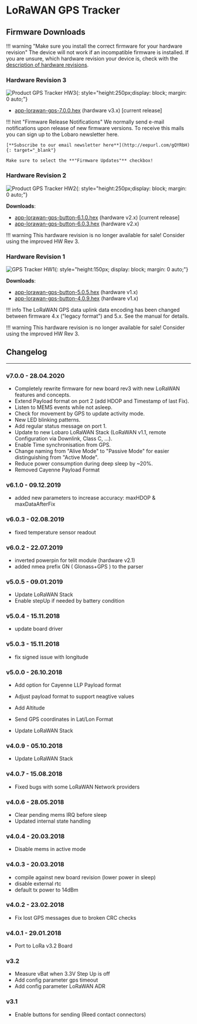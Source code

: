 # LoRaWAN GPS Tracker

## Firmware Downloads

!!! warning "Make sure you install the correct firmware for your hardware revision"
    The device will not work if an incompatible firmware is installed. 
    If you are unsure, which hardware revision your device is, check with the 
    [description of hardware revisions](revisions.md).

### Hardware Revision 3

![Product GPS Tracker HW3](files/GPS-Tracker-V3-Open2.png){: style="height:250px;display: block; margin: 0 auto;"}

* [app-lorawan-gps-7.0.0.hex](firmware/app-lorawan-gps-7.0.0.hex) (hardware v3.x) [current release]

!!! hint "Firmware Release Notifications"
    We normally send e-mail notifications upon release of new firmware versions. To receive this mails you can sign up
    to the Lobaro newsletter here.
    
    [**Subscribe to our email newsletter here**](http://eepurl.com/gQYRbH){: target="_blank"} 
    
    Make sure to select the **"Firmware Updates"** checkbox!    

### Hardware Revision 2

![Product GPS Tracker HW2](files/gpslorawan.png){: style="height:250px;display: block; margin: 0 auto;"}

**Downloads**: 

* [app-lorawan-gps-button-6.1.0.hex](6.0.0/firmware/app-lorawan-gps-button-6.1.0.hex) (hardware v2.x) [current release]
* [app-lorawan-gps-button-6.0.3.hex](6.0.0/firmware/app-lorawan-gps-button-6.0.3.hex) (hardware v2.x)

!!! warning
    This hardware revision is no longer available for sale! Consider using the improved HW Rev 3.

### Hardware Revision 1 

![GPS Tracker HW1](files/GPS_LoRaWAN_Tracker_Opencase_frei.jpg){: style="height:150px; display: block; margin: 0 auto;"}

**Downloads**:

* [app-lorawan-gps-button-5.0.5.hex](6.0.0/firmware/app-lorawan-gps-button-5.0.5.hex) (hardware v1.x)
* [app-lorawan-gps-button-4.0.9.hex](6.0.0/firmware/app-lorawan-gps-button-4.0.9.hex) (hardware v1.x)

!!! info 
    The LoRaWAN GPS data uplink data encoding has been changed between firmware 4.x ("legacy format") and 5.x. See the manual for details.
    
!!! warning
    This hardware revision is no longer available for sale! Consider using the improved HW Rev 3.

## Changelog
--------------------
### v7.0.0 - 28.04.2020
* Completely rewrite firmware for new board rev3 with new LoRaWAN features and concepts.
* Extend Payload format on port 2 (add HDOP and Timestamp of last Fix).
* Listen to MEMS events while not asleep.
* Check for movement by GPS to update activity mode.
* New LED blinking patterns.
* Add regular status message on port 1.
* Update to new Lobaro LoRaWAN Stack (LoRaWAN v1.1, remote Configuration via Downlink, Class C, ...).
* Enable Time synchronisation from GPS.
* Change naming from "Alive Mode" to "Passive Mode" for easier distinguishing from "Active Mode".
* Reduce power consumption during deep sleep by ~20%.
* Removed Cayenne Payload Format

### v6.1.0 - 09.12.2019
* added new parameters to increase accuracy: maxHDOP & maxDataAfterFix

### v6.0.3 - 02.08.2019
* fixed temperature sensor readout

### v6.0.2 - 22.07.2019
- inverted powerpin for telit module (hardware v2.1)
- added nmea prefix GN ( Glonass+GPS ) to the parser

### v5.0.5 - 09.01.2019
- Update LoRaWAN Stack
- Enable stepUp if needed by battery condition

### v5.0.4 - 15.11.2018
- update board driver

### v5.0.3 - 15.11.2018
- fix signed issue with longitude

### v5.0.0 - 26.10.2018
- Add option for Cayenne LLP Payload format
- Adjust payload format to support neagtive values
- Add Altitude
- Send GPS coordinates in Lat/Lon Format

- Update LoRaWAN Stack

### v4.0.9 - 05.10.2018
- Update LoRaWAN Stack

### v4.0.7 - 15.08.2018
- Fixed bugs with some LoRaWAN Network providers

### v4.0.6 - 28.05.2018
- Clear pending mems IRQ before sleep
- Updated internal state handling

### v4.0.4 - 20.03.2018
- Disable mems in active mode


### v4.0.3 - 20.03.2018
- compile against new board revision (lower power in sleep)
- disable external rtc 
- default tx power to 14dBm

### v4.0.2 - 23.02.2018
- Fix lost GPS messages due to broken CRC checks

### v4.0.1 - 29.01.2018
- Port to LoRa v3.2 Board

### v3.2
- Measure vBat when 3.3V Step Up is off
- Add config parameter gps timeout
- Add config parameter LoRaWAN ADR

### v3.1
- Enable buttons for sending (Reed contact connectors)

